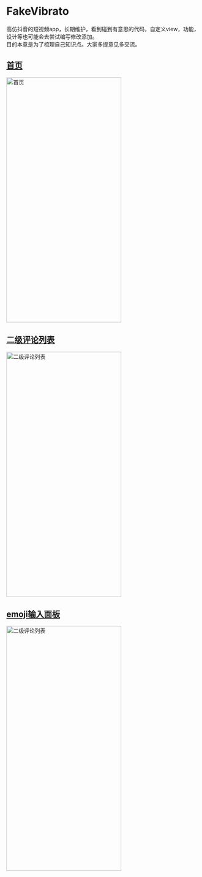 # FakeVibrato
高仿抖音的短视频app，长期维护，看到碰到有意思的代码，自定义view，功能，设计等也可能会去尝试编写修改添加。  
目的本意是为了梳理自己知识点。大家多提意见多交流。

## [首页](https://github.com/chen188669/FakeVibrato/blob/master/app/src/main/java/com/chen/fakevibrato/ui/home/view/HomeFragment.java)  
<img src="https://github.com/chen188669/FakeVibrato/blob/master/images/1563347927348.gif" width="300" height="640" alt="首页"/>  

## [二级评论列表](https://github.com/chen188669/FakeVibrato/blob/master/app/src/main/java/com/chen/fakevibrato/widget/CommentDialog.java)  
<img src="https://github.com/chen188669/FakeVibrato/blob/master/images/1563348259710.gif" width="300" height="640" alt="二级评论列表"/>  

## [emoji输入面板](https://github.com/chen188669/FakeVibrato/blob/master/app/src/main/java/com/chen/fakevibrato/widget/emojipanel/EmojiActivity.java)  
<img src="https://github.com/chen188669/FakeVibrato/blob/master/images/1563348452350.gif" width="300" height="640" alt="二级评论列表"/>
